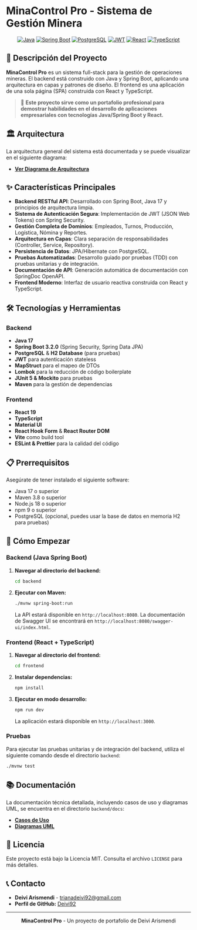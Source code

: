 # MinaControl Pro - Sistema de Gestión Minera

<div align="center">

[![Java](https://img.shields.io/badge/Java-17-ED8B00?style=for-the-badge&logo=java&logoColor=white)](https://www.java.com/)
[![Spring Boot](https://img.shields.io/badge/Spring_Boot-3.2.0-6DB33F?style=for-the-badge&logo=spring-boot&logoColor=white)](https://spring.io/projects/spring-boot)
[![PostgreSQL](https://img.shields.io/badge/PostgreSQL-316192?style=for-the-badge&logo=postgresql&logoColor=white)](https://www.postgresql.org/)
[![JWT](https://img.shields.io/badge/JWT-000000?style=for-the-badge&logo=JSON%20web%20tokens&logoColor=white)](https://jwt.io/)
[![React](https://img.shields.io/badge/React-20232A?style=for-the-badge&logo=react&logoColor=61DAFB)](https://reactjs.org/)
[![TypeScript](https://img.shields.io/badge/TypeScript-007ACC?style=for-the-badge&logo=typescript&logoColor=white)](https://www.typescriptlang.org/)

</div>

## 🚀 Descripción del Proyecto

**MinaControl Pro** es un sistema full-stack para la gestión de operaciones mineras. El backend está construido con Java y Spring Boot, aplicando una arquitectura en capas y patrones de diseño. El frontend es una aplicación de una sola página (SPA) construida con React y TypeScript.

> 🎯 **Este proyecto sirve como un portafolio profesional para demostrar habilidades en el desarrollo de aplicaciones empresariales con tecnologías Java/Spring Boot y React.**

## 🏛️ Arquitectura

La arquitectura general del sistema está documentada y se puede visualizar en el siguiente diagrama:

- **[Ver Diagrama de Arquitectura](./backend/docs/diagrams/general/architecture_overview.puml)**

## ✨ Características Principales

-   **Backend RESTful API**: Desarrollado con Spring Boot, Java 17 y principios de arquitectura limpia.
-   **Sistema de Autenticación Segura**: Implementación de JWT (JSON Web Tokens) con Spring Security.
-   **Gestión Completa de Dominios**: Empleados, Turnos, Producción, Logística, Nómina y Reportes.
-   **Arquitectura en Capas**: Clara separación de responsabilidades (Controller, Service, Repository).
-   **Persistencia de Datos**: JPA/Hibernate con PostgreSQL.
-   **Pruebas Automatizadas**: Desarrollo guiado por pruebas (TDD) con pruebas unitarias y de integración.
-   **Documentación de API**: Generación automática de documentación con SpringDoc OpenAPI.
-   **Frontend Moderno**: Interfaz de usuario reactiva construida con React y TypeScript.

## 🛠️ Tecnologías y Herramientas

### Backend
- **Java 17**
- **Spring Boot 3.2.0** (Spring Security, Spring Data JPA)
- **PostgreSQL** & **H2 Database** (para pruebas)
- **JWT** para autenticación stateless
- **MapStruct** para el mapeo de DTOs
- **Lombok** para la reducción de código boilerplate
- **JUnit 5 & Mockito** para pruebas
- **Maven** para la gestión de dependencias

### Frontend
- **React 19**
- **TypeScript**
- **Material UI**
- **React Hook Form** & **React Router DOM**
- **Vite** como build tool
- **ESLint & Prettier** para la calidad del código

## 📋 Prerrequisitos

Asegúrate de tener instalado el siguiente software:

-   Java 17 o superior
-   Maven 3.8 o superior
-   Node.js 18 o superior
-   npm 9 o superior
-   PostgreSQL (opcional, puedes usar la base de datos en memoria H2 para pruebas)

## 🚀 Cómo Empezar

### Backend (Java Spring Boot)

1.  **Navegar al directorio del backend:**
    ```bash
    cd backend
    ```
2.  **Ejecutar con Maven:**
    ```bash
    ./mvnw spring-boot:run
    ```
    La API estará disponible en `http://localhost:8080`.
    La documentación de Swagger UI se encontrará en `http://localhost:8080/swagger-ui/index.html`.

### Frontend (React + TypeScript)

1.  **Navegar al directorio del frontend:**
    ```bash
    cd frontend
    ```
2.  **Instalar dependencias:**
    ```bash
    npm install
    ```
3.  **Ejecutar en modo desarrollo:**
    ```bash
    npm run dev
    ```
    La aplicación estará disponible en `http://localhost:3000`.

### Pruebas

Para ejecutar las pruebas unitarias y de integración del backend, utiliza el siguiente comando desde el directorio `backend`:

```bash
./mvnw test
```

## 📚 Documentación

La documentación técnica detallada, incluyendo casos de uso y diagramas UML, se encuentra en el directorio `backend/docs`:

-   **[Casos de Uso](./backend/docs/casos_de_uso)**
-   **[Diagramas UML](./backend/docs/diagrams)**

## 📄 Licencia

Este proyecto está bajo la Licencia MIT. Consulta el archivo `LICENSE` para más detalles.

## 📞 Contacto

-   **Deivi Arismendi** - trianadeivi92@gmail.com
-   **Perfil de GitHub:** [Deivi92](https://github.com/Deivi92)

---

<div align="center">

**MinaControl Pro** - Un proyecto de portafolio de Deivi Arismendi

</div>
